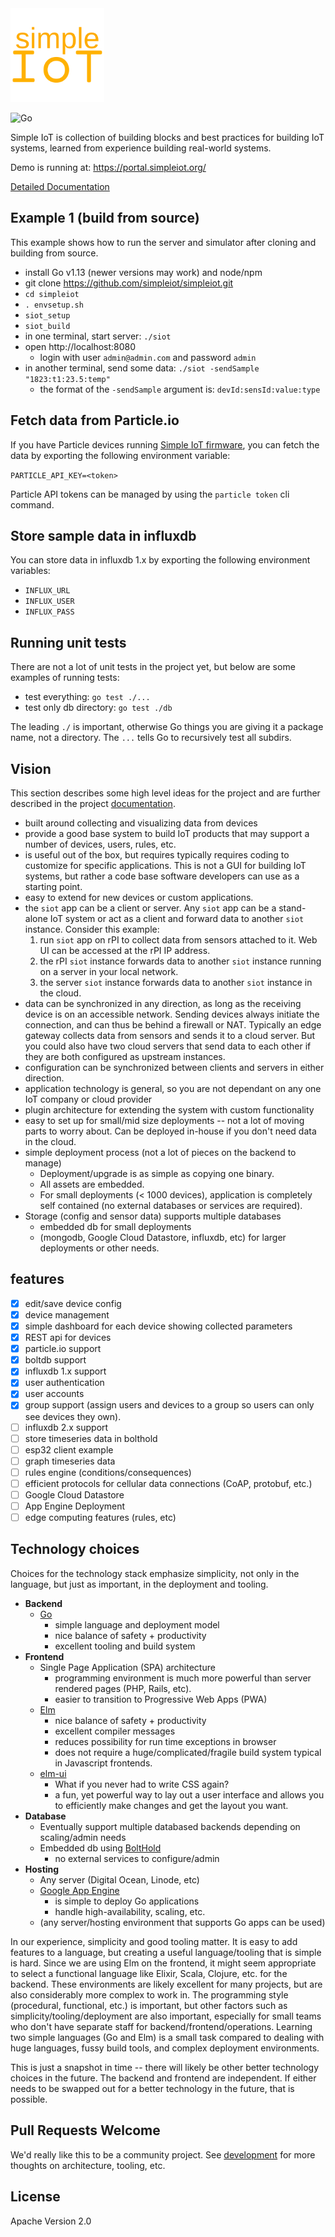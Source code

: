 <img src="docs/simple-iot-logo.png?raw=true" width="150">

![Go](https://github.com/simpleiot/simpleiot/workflows/Go/badge.svg?branch=master)

Simple IoT is collection of building blocks and best practices for building IoT
systems, learned from experience building real-world systems.

Demo is running at: https://portal.simpleiot.org/

[Detailed Documentation](docs/README.md)

## Example 1 (build from source)

This example shows how to run the server and simulator after cloning and
building from source.

- install Go v1.13 (newer versions may work) and node/npm
- git clone https://github.com/simpleiot/simpleiot.git
- `cd simpleiot`
- `. envsetup.sh`
- `siot_setup`
- `siot_build`
- in one terminal, start server: `./siot`
- open http://localhost:8080
  - login with user `admin@admin.com` and password `admin`
- in another terminal, send some data: `./siot -sendSample "1823:t1:23.5:temp"`
  - the format of the `-sendSample` argument is: `devId:sensId:value:type`

## Fetch data from Particle.io

If you have Particle devices running
[Simple IoT firmware](https://github.com/simpleiot/firmware), you can fetch the
data by exporting the following environment variable:

`PARTICLE_API_KEY=<token>`

Particle API tokens can be managed by using the `particle token` cli command.

## Store sample data in influxdb

You can store data in influxdb 1.x by exporting the following environment
variables:

- `INFLUX_URL`
- `INFLUX_USER`
- `INFLUX_PASS`

## Running unit tests

There are not a lot of unit tests in the project yet, but below are some
examples of running tests:

- test everything: `go test ./...`
- test only db directory: `go test ./db`

The leading `./` is important, otherwise Go things you are giving it a package
name, not a directory. The `...` tells Go to recursively test all subdirs.

## Vision

This section describes some high level ideas for the project and are further
described in the project [documentation](docs/README.md).

- built around collecting and visualizing data from devices
- provide a good base system to build IoT products that may support a number of
  devices, users, rules, etc.
- is useful out of the box, but requires typically requires coding to customize
  for specific applications. This is not a GUI for building IoT systems, but
  rather a code base software developers can use as a starting point.
- easy to extend for new devices or custom applications.
- the `siot` app can be a client or server. Any `siot` app can be a stand-alone
  IoT system or act as a client and forward data to another `siot` instance.
  Consider this example:
  1. run `siot` app on rPI to collect data from sensors attached to it. Web UI
     can be accessed at the rPI IP address.
  1. the rPI `siot` instance forwards data to another `siot` instance running on
     a server in your local network.
  1. the server `siot` instance forwards data to another `siot` instance in the
     cloud.
- data can be synchronized in any direction, as long as the receiving device is
  on an accessible network. Sending devices always initiate the connection, and
  can thus be behind a firewall or NAT. Typically an edge gateway collects data
  from sensors and sends it to a cloud server. But you could also have two cloud
  servers that send data to each other if they are both configured as upstream
  instances.
- configuration can be synchronized between clients and servers in either
  direction.
- application technology is general, so you are not dependant on any one IoT
  company or cloud provider
- plugin architecture for extending the system with custom functionality
- easy to set up for small/mid size deployments -- not a lot of moving parts to
  worry about. Can be deployed in-house if you don't need data in the cloud.
- simple deployment process (not a lot of pieces on the backend to manage)
  - Deployment/upgrade is as simple as copying one binary.
  - All assets are embedded.
  - For small deployments (< 1000 devices), application is completely self
    contained (no external databases or services are required).
- Storage (config and sensor data) supports multiple databases
  - embedded db for small deployments
  - (mongodb, Google Cloud Datastore, influxdb, etc) for larger deployments or
    other needs.

## features

- [x] edit/save device config
- [x] device management
- [x] simple dashboard for each device showing collected parameters
- [x] REST api for devices
- [x] particle.io support
- [x] boltdb support
- [x] influxdb 1.x support
- [x] user authentication
- [x] user accounts
- [x] group support (assign users and devices to a group so users can only see
      devices they own).
- [ ] influxdb 2.x support
- [ ] store timeseries data in bolthold
- [ ] esp32 client example
- [ ] graph timeseries data
- [ ] rules engine (conditions/consequences)
- [ ] efficient protocols for cellular data connections (CoAP, protobuf, etc.)
- [ ] Google Cloud Datastore
- [ ] App Engine Deployment
- [ ] edge computing features (rules, etc)

## Technology choices

Choices for the technology stack emphasize simplicity, not only in the language,
but just as important, in the deployment and tooling.

- **Backend**
  - [Go](https://golang.org/)
    - simple language and deployment model
    - nice balance of safety + productivity
    - excellent tooling and build system
- **Frontend**
  - Single Page Application (SPA) architecture
    - programming environment is much more powerful than server rendered pages
      (PHP, Rails, etc).
    - easier to transition to Progressive Web Apps (PWA)
  - [Elm](https://elm-lang.org/)
    - nice balance of safety + productivity
    - excellent compiler messages
    - reduces possibility for run time exceptions in browser
    - does not require a huge/complicated/fragile build system typical in
      Javascript frontends.
  - [elm-ui](https://github.com/mdgriffith/elm-ui)
    - What if you never had to write CSS again?
    - a fun, yet powerful way to lay out a user interface and allows you to
      efficiently make changes and get the layout you want.
- **Database**
  - Eventually support multiple databased backends depending on scaling/admin
    needs
  - Embedded db using [BoltHold](https://github.com/timshannon/bolthold)
    - no external services to configure/admin
- **Hosting**
  - Any server (Digital Ocean, Linode, etc)
  - [Google App Engine](https://cloud.google.com/appengine/)
    - is simple to deploy Go applications
    - handle high-availability, scaling, etc.
  - (any server/hosting environment that supports Go apps can be used)

In our experience, simplicity and good tooling matter. It is easy to add
features to a language, but creating a useful language/tooling that is simple is
hard. Since we are using Elm on the frontend, it might seem appropriate to
select a functional language like Elixir, Scala, Clojure, etc. for the backend.
These environments are likely excellent for many projects, but are also
considerably more complex to work in. The programming style (procedural,
functional, etc.) is important, but other factors such as
simplicity/tooling/deployment are also important, especially for small teams who
don't have separate staff for backend/frontend/operations. Learning two simple
languages (Go and Elm) is a small task compared to dealing with huge languages,
fussy build tools, and complex deployment environments.

This is just a snapshot in time -- there will likely be other better technology
choices in the future. The backend and frontend are independent. If either needs
to be swapped out for a better technology in the future, that is possible.

## Pull Requests Welcome

We'd really like this to be a community project. See
[development](docs/DEVELOPMENT.md) for more thoughts on architecture, tooling,
etc.

## License

Apache Version 2.0
